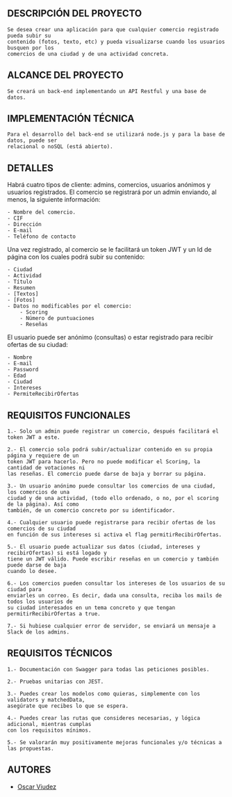 ## DESCRIPCIÓN DEL PROYECTO

    Se desea crear una aplicación para que cualquier comercio registrado pueda subir su
    contenido (fotos, texto, etc) y pueda visualizarse cuando los usuarios busquen por los
    comercios de una ciudad y de una actividad concreta.

## ALCANCE DEL PROYECTO

    Se creará un back-end implementando un API Restful y una base de datos.

## IMPLEMENTACIÓN TÉCNICA

    Para el desarrollo del back-end se utilizará node.js y para la base de datos, puede ser
    relacional o noSQL (está abierto).

## DETALLES

Habrá cuatro tipos de cliente: admins, comercios, usuarios anónimos y usuarios registrados.
El comercio se registrará por un admin enviando, al menos, la siguiente información:

    - Nombre del comercio.
    - CIF
    - Dirección
    - E-mail
    - Teléfono de contacto
  
Una vez registrado, al comercio se le facilitará un token JWT y un Id de página con los cuales podrá subir su contenido:

    - Ciudad
    - Actividad
    - Título
    - Resumen
    - [Textos]
    - [Fotos]
    - Datos no modificables por el comercio:
        - Scoring
        - Número de puntuaciones
        - Reseñas

El usuario puede ser anónimo (consultas) o estar registrado para recibir ofertas de su ciudad:

    - Nombre
    - E-mail
    - Password
    - Edad
    - Ciudad
    - Intereses
    - PermiteRecibirOfertas

## REQUISITOS FUNCIONALES

    1.- Solo un admin puede registrar un comercio, después facilitará el token JWT a este.
    
    2.- El comercio solo podrá subir/actualizar contenido en su propia página y requiere de un
    token JWT para hacerlo. Pero no puede modificar el Scoring, la cantidad de votaciones ni
    las reseñas. El comercio puede darse de baja y borrar su página.
    
    3.- Un usuario anónimo puede consultar los comercios de una ciudad, los comercios de una
    ciudad y de una actividad, (todo ello ordenado, o no, por el scoring de la página). Así como
    también, de un comercio concreto por su identificador.
    
    4.- Cualquier usuario puede registrarse para recibir ofertas de los comercios de su ciudad
    en función de sus intereses si activa el flag permitirRecibirOfertas.
    
    5.- El usuario puede actualizar sus datos (ciudad, intereses y recibirOfertas) si está logado y
    tiene un JWT válido. Puede escribir reseñas en un comercio y también puede darse de baja
    cuando lo desee.
    
    6.- Los comercios pueden consultar los intereses de los usuarios de su ciudad para
    enviarles un correo. Es decir, dada una consulta, reciba los mails de todos los usuarios de
    su ciudad interesados en un tema concreto y que tengan permitirRecibirOfertas a true.
    
    7.- Si hubiese cualquier error de servidor, se enviará un mensaje a Slack de los admins.

## REQUISITOS TÉCNICOS

    1.- Documentación con Swagger para todas las peticiones posibles.

    2.- Pruebas unitarias con JEST.

    3.- Puedes crear los modelos como quieras, simplemente con los validators y matchedData,
    asegúrate que recibes lo que se espera.

    4.- Puedes crear las rutas que consideres necesarias, y lógica adicional, mientras cumplas
    con los requisitos mínimos.

    5.- Se valorarán muy positivamente mejoras funcionales y/o técnicas a las propuestas.

## AUTORES

- [Oscar Viudez](https://github.com/0SC4R24)
